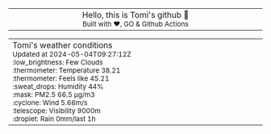 
<div align="center">
<table>
<tbody>
<td align="center">
<img width="2000" height="0"><br>
Hello, this is Tomi's github 👋<br>
<sup>Built with ❤️, GO & Github Actions</sup><br>
<img width="2000" height="0">
</td>
</tbody>
</table>
</div>
<table>
<tbody>
<td align="left">
<img width="2000" height="0"><br>
Tomi's weather conditions<br>
<sup>Updated at 2024-05-04T09:27:12Z</sup><br>
<sup>:low_brightness: Few Clouds</sup><br>
<sup>:thermometer: Temperature 38.21 </sup><br>
<sup>:thermometer: Feels like 45.21</sup><br>
<sup>:sweat_drops: Humidity 44%</sup><br>
<sup>:mask: PM2.5 66.5 μg/m3</sup><br>
<sup>:cyclone: Wind 5.66m/s </sup><br>
<sup>:telescope: Visibility 9000m </sup><br>
<sup>:droplet: Rain 0mm/last 1h </sup><br>
<img width="2000" height="0">
</td>
<td align="left">
<img width="2000" height="0"><br>
<br>
<img width="2000" height="0">
</td>
</tbody>
</table>
</div>
    